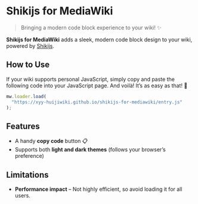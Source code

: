 # Shikijs for MediaWiki

> Bringing a modern code block experience to your wiki! ✨

**Shikijs for MediaWiki** adds a sleek, modern code block design to your wiki, powered by [Shikijs](https://github.com/shikijs/shiki).

## How to Use

If your wiki supports personal JavaScript, simply copy and paste the following code into your JavaScript page. And voilà! It’s as easy as that! 🎉

```js
mw.loader.load(
  "https://xyy-huijiwiki.github.io/shikijs-for-mediawiki/entry.js"
);
```

## Features

- A handy **copy code** button 📋
- Supports both **light and dark themes** (follows your browser’s preference)

## Limitations

- **Performance impact** – Not highly efficient, so avoid loading it for all users.
